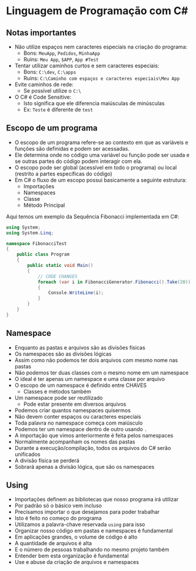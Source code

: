 # Linguagem de Programação com C#

## Notas importantes

- Não utilize espaços nem caracteres especiais na criação do programa:
    - Bons: `MeuApp`, `Pedidos`, `MinhaApp`
    - Ruins: `Meu App`, `$APP`, `App #Test`
- Tentar utilizar caminhos curtos e sem caracteres especiais:
    - Bons: `C:\dev`, `C:\apps`
    - Ruins: `C:\Caminho com espaços e caracteres especiais\Meu App`
- Evite caminhos de rede:
    - Se possível utilize o `C:\`
- O C# é Code Sensitive:
    - Isto significa que ele diferencia maiúsculas de minúsculas
    - Ex: `Teste` é diferente de `test`

## Escopo de um programa

- O escopo de um programa refere-se ao contexto em que as variáveis e funções são definidas e podem ser acessadas.
- Ele determina onde no código uma variável ou função pode ser usada e se outras partes do código podem interagir com ela.
- O escopo pode ser global (acessível em todo o programa) ou local (restrito a partes específicas do código)
- Em C# o fluxo de um escopo possui basicamente a seguinte estrutura:
    - Importações
    - Namespaces
    - Classe
    - Método Principal

Aqui temos um exemplo da Sequência Fibonacci implementada em C#:

```cs
using System;
using System.Linq;

namespace FibonacciTest
{
    public class Program
    {
        public static void Main()
        {
            // CODE CHANGES
            foreach (var i in FibonacciGenerator.Fibonacci().Take(20))
            {
                Console.WriteLine(i);
            }
        }
    }
}
```

## Namespace

- Enquanto as pastas e arquivos são as divisões físicas
- Os namespaces são as divisões lógicas
- Assim como não podemos ter dois arquivos com mesmo nome nas pastas
- Não podemos ter duas classes com o mesmo nome em um namespace
- O ideal é ter apenas um namespace e uma classe por arquivo
- O escopo de um namespace é definido entre CHAVES
    - Classes e métodos também
- Um namespace pode ser reutilizado
    - Pode estar presente em diversos arquivos
- Podemos criar quantos namespaces quisermos
- Não devem conter espaços ou caracteres especiais
- Toda palavra no namespace começa com maiúsculo
- Podemos ter um namespace dentro de outro usando `.`
- A importação que vimos anteriormente é feita pelos namespaces
- Normalmente acompanham os nomes das pastas
- Durante a execução/compilação, todos os arquivos do C# serão unificados
- A divisão física se perderá
- Sobrará apenas a divisão lógica, que são os namespaces

## Using

- Importações definem as bibliotecas que nosso programa irá utilizar
- Por padrão só o básico vem incluso
- Precisamos importar o que desejamos para poder trabalhar
- Isto é feito no começo do programa
- Utilizamos a palavra-chave reservada `using` para isso
- Organizar nosso código em pastas e namespaces é fundamental
- Em aplicações grandes, o volume de código é alto
- A quantidade de arquivos é alta
- E o número de pessoas trabalhando no mesmo projeto também
- Entender bem esta organização é fundamental
- Use e abuse da criação de arquivos e namespaces
